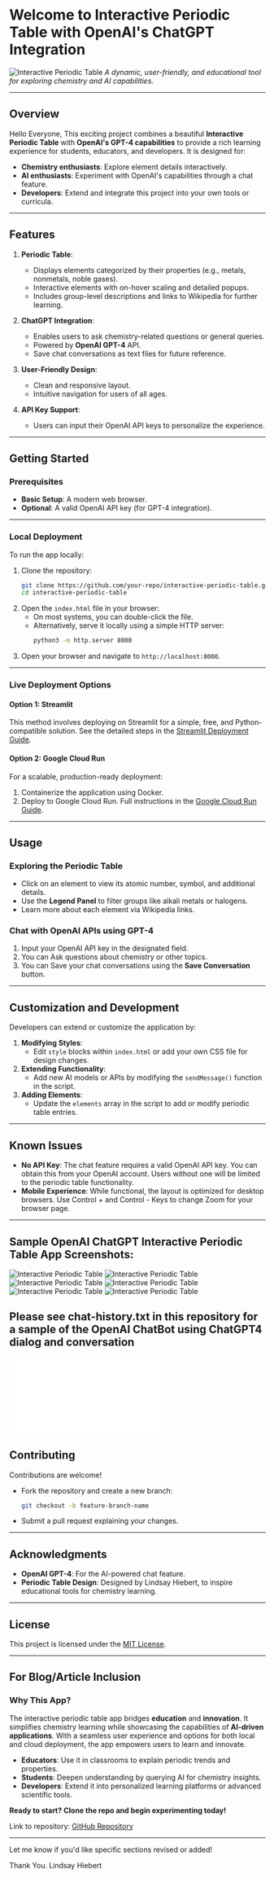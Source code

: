 # Welcome to Interactive Periodic Table with OpenAI's ChatGPT Integration

![Interactive Periodic Table](appimage0.png)
*A dynamic, user-friendly, and educational tool for exploring chemistry and AI capabilities.*

---

## **Overview**
Hello Everyone,  This exciting project combines a beautiful **Interactive Periodic Table** with **OpenAI's GPT-4 capabilities** to provide a rich learning experience for students, educators, and developers. It is designed for:

- **Chemistry enthusiasts**: Explore element details interactively.
- **AI enthusiasts**: Experiment with OpenAI's capabilities through a chat feature.
- **Developers**: Extend and integrate this project into your own tools or curricula.

---

## **Features**
1. **Periodic Table**:
   - Displays elements categorized by their properties (e.g., metals, nonmetals, noble gases).
   - Interactive elements with on-hover scaling and detailed popups.
   - Includes group-level descriptions and links to Wikipedia for further learning.

2. **ChatGPT Integration**:
   - Enables users to ask chemistry-related questions or general queries.
   - Powered by **OpenAI GPT-4** API.
   - Save chat conversations as text files for future reference.

3. **User-Friendly Design**:
   - Clean and responsive layout.
   - Intuitive navigation for users of all ages.

4. **API Key Support**:
   - Users can input their OpenAI API keys to personalize the experience.

---

## **Getting Started**

### **Prerequisites**
- **Basic Setup**: A modern web browser.
- **Optional**: A valid OpenAI API key (for GPT-4 integration).

---

### **Local Deployment**
To run the app locally:
1. Clone the repository:
   ```bash
   git clone https://github.com/your-repo/interactive-periodic-table.git
   cd interactive-periodic-table
   ```
2. Open the `index.html` file in your browser:
   - On most systems, you can double-click the file.
   - Alternatively, serve it locally using a simple HTTP server:
     ```bash
     python3 -m http.server 8000
     ```
3. Open your browser and navigate to `http://localhost:8000`.

---

### **Live Deployment Options**

#### **Option 1: Streamlit**
This method involves deploying on Streamlit for a simple, free, and Python-compatible solution. See the detailed steps in the [Streamlit Deployment Guide](#streamlit-deployment-guide).

#### **Option 2: Google Cloud Run**
For a scalable, production-ready deployment:
1. Containerize the application using Docker.
2. Deploy to Google Cloud Run. Full instructions in the [Google Cloud Run Guide](#google-cloud-run-guide).

---

## **Usage**

### **Exploring the Periodic Table**
- Click on an element to view its atomic number, symbol, and additional details.
- Use the **Legend Panel** to filter groups like alkali metals or halogens.
- Learn more about each element via Wikipedia links.

### **Chat with OpenAI APIs using GPT-4**
1. Input your OpenAI API key in the designated field.
2. You can Ask questions about chemistry or other topics.
3. You can Save your chat conversations using the **Save Conversation** button.

---

## **Customization and Development**
Developers can extend or customize the application by:
1. **Modifying Styles**:
   - Edit `style` blocks within `index.html` or add your own CSS file for design changes.
2. **Extending Functionality**:
   - Add new AI models or APIs by modifying the `sendMessage()` function in the script.
3. **Adding Elements**:
   - Update the `elements` array in the script to add or modify periodic table entries.

---

## **Known Issues**
- **No API Key**: The chat feature requires a valid OpenAI API key. You can obtain this from your OpenAI account. Users without one will be limited to the periodic table functionality.
- **Mobile Experience**: While functional, the layout is optimized for desktop browsers.  Use Control + and Control - Keys to change Zoom for your browser page.

---

## Sample OpenAI ChatGPT Interactive Periodic Table App Screenshots:

![Interactive Periodic Table](appimage0.png)
![Interactive Periodic Table](appimage1.png)
![Interactive Periodic Table](appimage2.png)
![Interactive Periodic Table](appimage3.png)
![Interactive Periodic Table](appimage4.png)
![Interactive Periodic Table](appimage5.png)

## Please see chat-history.txt in this repository for a sample of the OpenAI ChatBot using ChatGPT4 dialog and conversation

![Interactive Periodic Table](chat-history.txt)


## **Contributing**
Contributions are welcome!  
- Fork the repository and create a new branch:
  ```bash
  git checkout -b feature-branch-name
  ```
- Submit a pull request explaining your changes.

---

## **Acknowledgments**
- **OpenAI GPT-4**: For the AI-powered chat feature.
- **Periodic Table Design**: Designed by Lindsay Hiebert, to inspire educational tools for chemistry learning.

---

## **License**
This project is licensed under the [MIT License](LICENSE).

---

## **For Blog/Article Inclusion**

### **Why This App?**
The interactive periodic table app bridges **education** and **innovation**. It simplifies chemistry learning while showcasing the capabilities of **AI-driven applications**. With a seamless user experience and options for both local and cloud deployment, the app empowers users to learn and innovate.

- **Educators**: Use it in classrooms to explain periodic trends and properties.
- **Students**: Deepen understanding by querying AI for chemistry insights.
- **Developers**: Extend it into personalized learning platforms or advanced scientific tools.

**Ready to start? Clone the repo and begin experimenting today!**  

Link to repository: [GitHub Repository](https://github.com/your-repo/interactive-periodic-table)

---

Let me know if you'd like specific sections revised or added!  

Thank You.  Lindsay Hiebert
